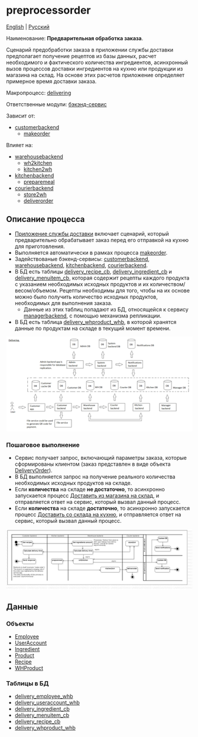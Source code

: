 # preprocessorder

[English](preprocessorder.md) | [Русский](preprocessorder.ru.md)

Наименование: **Предварительная обработка заказа**.

Сценарий предобработки заказа в приложении службы доставки предполагает получение рецептов из базы данных, расчет необходимого и фактического количества ингредиентов, асинхронный вызов процессов доставки ингредиентов на кухню или продукции из магазина на склад.
На основе этих расчетов приложение определяет примерное время доставки заказа.

Макропроцесс: [delivering](../../macroprocesses/delivering.ru.md)

Ответственные модули: [бэкэнд-сервис](../../backend/customerbackend.md)

Зависит от: 
- [customerbackend](../../backend/customerbackend.ru.md)
    - [makeorder](../customer/makeorder.ru.md)

Влияет на:
- [warehousebackend](../../backend/warehousebackend.ru.md)
    - [wh2kitchen](../warehouse/wh2kitchen.ru.md)
    - [kitchen2wh](../warehouse/kitchen2wh.ru.md)
- [kitchenbackend](../../backend/kitchenbackend.ru.md)
    - [preparemeal](../kitchen/preparemeal.ru.md)
- [courierbackend](../../backend/courierbackend.ru.md)
    - [store2wh](../courier/store2wh.ru.md)
    - [deliverorder](../courier/deliverorder.ru.md)

## Описание процесса

- [Приложение службы доставки](../../../README.ru.md) включает сценарий, который предварительно обрабатывает заказ перед его отправкой на кухню для приготовления.
- Выполняется автоматически в рамках процесса [makeorder](../customer/makeorder.ru.md).
- Задействованые бэкенд-сервисы: [customerbackend](../../backend/customerbackend.ru.md), [warehousebackend](../../backend/warehousebackend.ru.md), [kitchenbackend](../../backend/kitchenbackend.ru.md), [courierbackend](../../backend/courierbackend.ru.md).
- В БД есть таблицы [delivery_recipe_cb](../../dbtables/customer/delivery_recipe_cb.md), [delivery_ingredient_cb](../../dbtables/customer/delivery_ingredient_cb.md) и [delivery_menuitem_cb](../../dbtables/customer/delivery_menuitem_cb.md), которая содержит рецепты каждого продукта с указанием необходимых исходных продуктов и их количеством/весом/объемом. Рецепты необходимы для того, чтобы на их основе можно было получить количество исходных продуктов, необходимых для выполнения заказа.
    - Данные из этих таблиц попадают из БД, относящейся к сервису [managerbackend](../../backend/managerbackend.ru.md), с помощью механизма репликации.
- В БД есть таблица [delivery_whproduct_whb](../../dbtables/warehouse/customer/delivery_whproduct_whb.md), в которой хранятся данные по продуктам на складе в текущий момент времени.

![delivering_overall](../../img/delivering_overall.png)

### Пошаговое выполнение

- Сервис получает запрос, включающий параметры заказа, которые сформированы клиентом (заказ представлен в виде объекта [DeliveryOrder](https://github.com/alexeysp11/workflow-lib/blob/main/src/Models/Business/BusinessDocuments/DeliveryOrder.cs)).
- В БД выполняется запрос на получение реального количества необходимых исходных продуктов на складе.
- Если **количества** на складе **не достаточно**, то асинхронно запускается процесс [Доставить из магазина на склад](../courier/store2wh.ru.md), и отправляется ответ на сервис, который вызвал данный процесс.
- Если **количества** на складе **достаточно**, то асинхронно запускается процесс [Доставить со склада на кухню](../warehouse/wh2kitchen.ru.md), и отправляется ответ на сервис, который вызвал данный процесс.

![customer.preprocessorder](../../img/activitydiagrams/customer.preprocessorder.png)

## Данные

### Объекты 

- [Employee](https://github.com/alexeysp11/workflow-lib/blob/main/src/Models/Business/InformationSystem/Employee.cs)
- [UserAccount](https://github.com/alexeysp11/workflow-lib/blob/main/src/Models/Business/InformationSystem/UserAccount.cs)
- [Ingredient](https://github.com/alexeysp11/workflow-lib/blob/main/src/Models/Business/Products/Ingredient.cs)
- [Product](https://github.com/alexeysp11/workflow-lib/blob/main/src/Models/Business/Products/Product.cs)
- [Recipe](https://github.com/alexeysp11/workflow-lib/blob/main/src/Models/Business/Products/Recipe.cs)
- [WHProduct](https://github.com/alexeysp11/workflow-lib/blob/main/src/Models/Business/Products/WHProduct.cs)

### Таблицы в БД

- [delivery_employee_whb](../../dbtables/warehouse/delivery_employee_whb.md)
- [delivery_useraccount_whb](../../dbtables/warehouse/delivery_useraccount_whb.md)
- [delivery_ingredient_cb](../../dbtables/customer/delivery_ingredient_cb.md)
- [delivery_menuitem_cb](../../dbtables/customer/delivery_menuitem_cb.md)
- [delivery_recipe_cb](../../dbtables/customer/delivery_recipe_cb.md)
- [delivery_whproduct_whb](../../dbtables/warehouse/customer/delivery_whproduct_whb.md)
